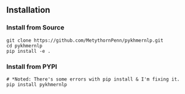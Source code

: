## Installation

### Install from Source

```shell
git clone https://github.com/MetythornPenn/pykhmernlp.git
cd pykhmernlp
pip install -e .
```

### Install from PYPI

```shell
# *Noted: There's some errors with pip install & I'm fixing it.
pip install pykhmernlp
```